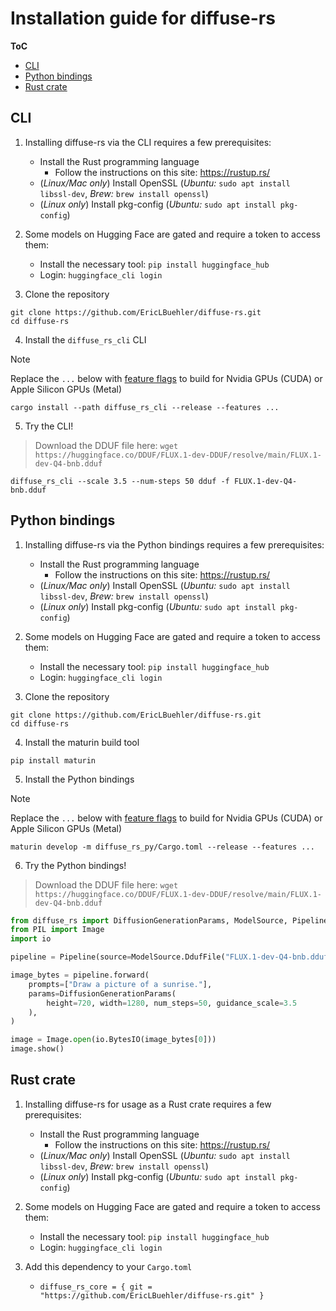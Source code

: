 # Installation guide for diffuse-rs

**ToC**
- [CLI](#cli)
- [Python bindings](#python-bindings)
- [Rust crate](#rust-crate)

## CLI
1) Installing diffuse-rs via the CLI requires a few prerequisites:
    - Install the Rust programming language
        - Follow the instructions on this site: https://rustup.rs/
    - (*Linux/Mac only*) Install OpenSSL (*Ubuntu:* `sudo apt install libssl-dev`, *Brew:* `brew install openssl`)
    - (*Linux only*) Install pkg-config (*Ubuntu:* `sudo apt install pkg-config`)

2) Some models on Hugging Face are gated and require a token to access them:
    - Install the necessary tool: `pip install huggingface_hub`
    - Login: `huggingface_cli login`

3) Clone the repository
```
git clone https://github.com/EricLBuehler/diffuse-rs.git
cd diffuse-rs
```

4) Install the `diffuse_rs_cli` CLI

> [!NOTE]
> Replace the `...` below with [feature flags](FEATURE_FLAGS.md) to build for Nvidia GPUs (CUDA) or Apple Silicon GPUs (Metal)

```
cargo install --path diffuse_rs_cli --release --features ...
```

5) Try the CLI!

> Download the DDUF file here: `wget https://huggingface.co/DDUF/FLUX.1-dev-DDUF/resolve/main/FLUX.1-dev-Q4-bnb.dduf`

```
diffuse_rs_cli --scale 3.5 --num-steps 50 dduf -f FLUX.1-dev-Q4-bnb.dduf
```

## Python bindings
1) Installing diffuse-rs via the Python bindings requires a few prerequisites:
    - Install the Rust programming language
        - Follow the instructions on this site: https://rustup.rs/
    - (*Linux/Mac only*) Install OpenSSL (*Ubuntu:* `sudo apt install libssl-dev`, *Brew:* `brew install openssl`)
    - (*Linux only*) Install pkg-config (*Ubuntu:* `sudo apt install pkg-config`)

2) Some models on Hugging Face are gated and require a token to access them:
    - Install the necessary tool: `pip install huggingface_hub`
    - Login: `huggingface_cli login`

3) Clone the repository
```
git clone https://github.com/EricLBuehler/diffuse-rs.git
cd diffuse-rs
```

4) Install the maturin build tool
```
pip install maturin
```

5) Install the Python bindings

> [!NOTE]
> Replace the `...` below with [feature flags](FEATURE_FLAGS.md) to build for Nvidia GPUs (CUDA) or Apple Silicon GPUs (Metal)

```
maturin develop -m diffuse_rs_py/Cargo.toml --release --features ...
``` 

6) Try the Python bindings!

> Download the DDUF file here: `wget https://huggingface.co/DDUF/FLUX.1-dev-DDUF/resolve/main/FLUX.1-dev-Q4-bnb.dduf`

```py
from diffuse_rs import DiffusionGenerationParams, ModelSource, Pipeline
from PIL import Image
import io

pipeline = Pipeline(source=ModelSource.DdufFile("FLUX.1-dev-Q4-bnb.dduf"))

image_bytes = pipeline.forward(
    prompts=["Draw a picture of a sunrise."],
    params=DiffusionGenerationParams(
        height=720, width=1280, num_steps=50, guidance_scale=3.5
    ),
)

image = Image.open(io.BytesIO(image_bytes[0]))
image.show()
```

## Rust crate
1) Installing diffuse-rs for usage as a Rust crate requires a few prerequisites:
    - Install the Rust programming language
        - Follow the instructions on this site: https://rustup.rs/
    - (*Linux/Mac only*) Install OpenSSL (*Ubuntu:* `sudo apt install libssl-dev`, *Brew:* `brew install openssl`)
    - (*Linux only*) Install pkg-config (*Ubuntu:* `sudo apt install pkg-config`)

2) Some models on Hugging Face are gated and require a token to access them:
    - Install the necessary tool: `pip install huggingface_hub`
    - Login: `huggingface_cli login`

3) Add this dependency to your `Cargo.toml`
    - `diffuse_rs_core = { git = "https://github.com/EricLBuehler/diffuse-rs.git" }`

